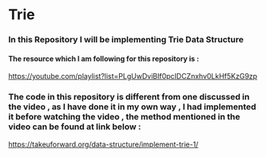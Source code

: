 # Trie

### In this Repository I will be implementing Trie Data Structure 

#### The resource which I am following for this repository is : 

https://youtube.com/playlist?list=PLgUwDviBIf0pcIDCZnxhv0LkHf5KzG9zp

### The code in this repository is different from one discussed in the video , as I have done it in my own way , I had implemented it before watching the video , the method mentioned in the video can be found at link below : 

https://takeuforward.org/data-structure/implement-trie-1/
